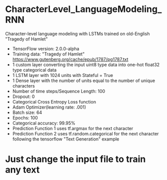 # CharacterLevel_LanguageModeling_RNN
Character-level language modeling with LSTMs trained on old-English "Tragedy of Hamlet"

* TensorFlow version: 2.0.0-alpha
* Training data: "Tragedy of Hamlet" https://www.gutenberg.org/cache/epub/1787/pg1787.txt
* 1 custom layer converting the input uint8 type data into one-hot float32 type categorical data
* 1 LSTM layer with 1024 units with Stateful = True 
* 1 Dense layer with the number of units equal to the number of unique characters
* Number of time steps/Sequence Length: 100  
* Dropout: 0      
* Categorical Cross Entropy Loss function    
* Adam Optimizer(learning rate: .001)
* Batch size: 64
* Epochs: 100
* Categorical accuracy: 99.95%
* Prediction Function 1 uses tf.argmax for the next character
* Prediction Function 2 uses tf.random.categorical for the next character following the tensorflow "Text Generation" example
# Just change the input file to train any text
